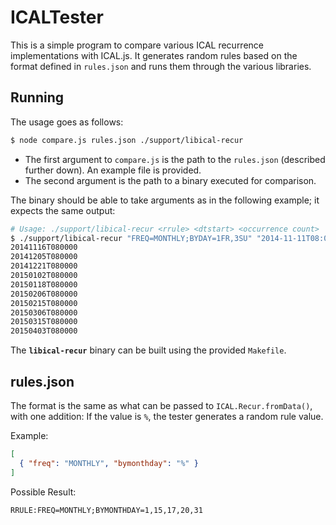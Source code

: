 ICALTester
==========

This is a simple program to compare various ICAL recurrence implementations
with ICAL.js. It generates random rules based on the format defined in
`rules.json` and runs them through the various libraries.

Running
-------

The usage goes as follows:

```bash
$ node compare.js rules.json ./support/libical-recur
```

* The first argument to `compare.js` is the path to the `rules.json` (described
  further down). An example file is provided. 
* The second argument is the path to a binary executed for comparison. 

The binary should be able to take arguments as in the following example;
it expects the same output:

```bash
# Usage: ./support/libical-recur <rrule> <dtstart> <occurrence count>
$ ./support/libical-recur "FREQ=MONTHLY;BYDAY=1FR,3SU" "2014-11-11T08:00:00" 10
20141116T080000
20141205T080000
20141221T080000
20150102T080000
20150118T080000
20150206T080000
20150215T080000
20150306T080000
20150315T080000
20150403T080000
```

The **`libical-recur`** binary can be built using the provided `Makefile`.

rules.json
----------

The format is the same as what can be passed to `ICAL.Recur.fromData()`, with one
addition: If the value is `%`, the tester generates a random rule value.

Example:

```json
[
  { "freq": "MONTHLY", "bymonthday": "%" }
]
```

Possible Result:

```
RRULE:FREQ=MONTHLY;BYMONTHDAY=1,15,17,20,31
```
